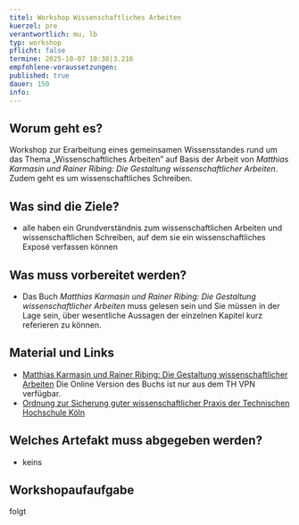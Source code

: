 ```yaml
---
titel: Workshop Wissenschaftliches Arbeiten
kuerzel: pre
verantwortlich: mu, lb
typ: workshop
pflicht: false
termine: 2025-10-07 10:30|3.216
empfohlene-voraussetzungen: 
published: true
dauer: 150
info:
---
```

## Worum geht es?

Workshop zur Erarbeitung eines gemeinsamen Wissensstandes rund um das Thema „Wissenschaftliches Arbeiten” auf Basis der Arbeit von *Matthias Karmasin und Rainer Ribing: Die Gestaltung wissenschaftlicher Arbeiten*. Zudem geht es um wissenschaftliches Schreiben.

## Was sind die Ziele?

- alle haben ein Grundverständnis zum wissenschaftlichen Arbeiten und wissenschaftlichen Schreiben, auf dem sie ein wissenschaftliches Exposé verfassen können

## Was muss vorbereitet werden?

* Das Buch *Matthias Karmasin und Rainer Ribing: Die Gestaltung wissenschaftlicher Arbeiten* muss gelesen sein und Sie müssen in der Lage sein, über wesentliche Aussagen der einzelnen Kapitel kurz referieren zu können.

## Material und Links

- [Matthias Karmasin und Rainer Ribing: Die Gestaltung wissenschaftlicher Arbeiten](https://www.utb-studi-e-book.de/9783838553139) Die Online Version des Buchs ist nur aus dem TH VPN verfügbar.
- [Ordnung zur Sicherung guter wissenschaftlicher Praxis der Technischen Hochschule Köln](https://www.th-koeln.de/mam/downloads/deutsch/hochschule/amtlichemitteilungen/endfassung_02_2020.pdf)

## Welches Artefakt muss abgegeben werden?

- keins

## Workshopaufaufgabe

folgt

<!--
Themen der Sessions:

- Stil der Arbeit: Session 1
- Thema, Betreuer und Forschungsfrage: Session 2
- Wissenschaftliche Grundlagen: Session 3
- Inhaltlicher Aufbau und formale Bausteine der Arbeit: Session 4
- Wissenschaftliche Quellen: Session 5
- Zitate: Session 6 -->
